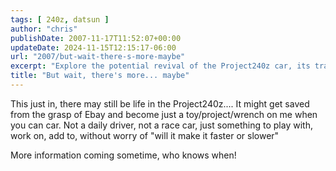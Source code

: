 ```yaml
---
tags: [ 240z, datsun ]
author: "chris"
publishDate: 2007-11-17T11:52:07+00:00
updateDate: 2024-11-15T12:15:17-06:00
url: "2007/but-wait-there-s-more-maybe"
excerpt: "Explore the potential revival of the Project240z car, its transformation from a race car to a casual vehicle, and its future updates."
title: "But wait, there's more... maybe"
---
```


This just in, there may still be life in the Project240z.... It might get saved from the grasp of Ebay and become just a toy/project/wrench on me when you can car. Not a daily driver, not a race car, just something to play with, work on, add to, without worry of "will it make it faster or slower"

More information coming sometime, who knows when!

